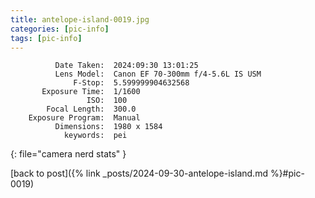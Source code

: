 ```yaml
---
title: antelope-island-0019.jpg
categories: [pic-info]
tags: [pic-info]
---
```


```text
          Date Taken:  2024:09:30 13:01:25
          Lens Model:  Canon EF 70-300mm f/4-5.6L IS USM
              F-Stop:  5.599999904632568
       Exposure Time:  1/1600
                 ISO:  100
        Focal Length:  300.0
    Exposure Program:  Manual
          Dimensions:  1980 x 1584
            keywords:  pei
```
{: file="camera nerd stats" }

[back to post]({% link _posts/2024-09-30-antelope-island.md %}#pic-0019)
